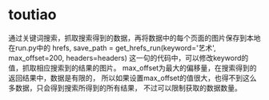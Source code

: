 # toutiao
通过关键词搜索，抓取搜索得到的数据，再将数据中的每个页面的图片保存到本地
在run.py中的
  hrefs, save_path = get_hrefs_run(keyword='艺术', max_offset=200, headers=headers)
这一句的代码中，可以修改keyword的值，抓取相应搜索到的结果的图片。
max_offset为最大的偏移量，在搜索得到的返回结果中，数据是有限的，
所以如果设置max_offset的值很大，也得不到这么多数据，只会得到搜索所得到的所有结果，
不过可以限制获取的数据数量。
